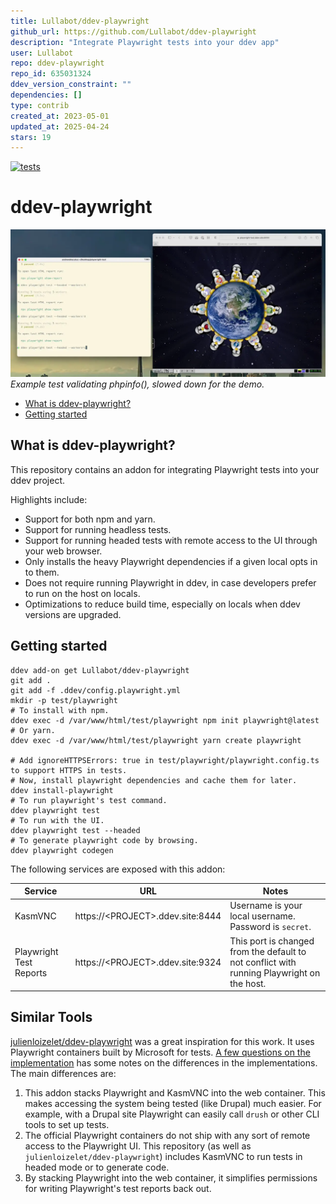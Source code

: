 ```yaml
---
title: Lullabot/ddev-playwright
github_url: https://github.com/Lullabot/ddev-playwright
description: "Integrate Playwright tests into your ddev app"
user: Lullabot
repo: ddev-playwright
repo_id: 635031324
ddev_version_constraint: ""
dependencies: []
type: contrib
created_at: 2023-05-01
updated_at: 2025-04-24
stars: 19
---
```


[![tests](https://github.com/deviantintegral/ddev-playwright/actions/workflows/tests.yml/badge.svg)](https://github.com/deviantintegral/ddev-playwright/actions/workflows/tests.yml)

# ddev-playwright <!-- omit in toc -->

![example in action](https://raw.githubusercontent.com/Lullabot/ddev-playwright/main/images/demo.webp)
_Example test validating phpinfo(), slowed down for the demo._

* [What is ddev-playwright?](#what-is-ddev-playwright)
* [Getting started](#getting-started)

## What is ddev-playwright?

This repository contains an addon for integrating Playwright tests into your ddev project.

Highlights include:

* Support for both npm and yarn.
* Support for running headless tests.
* Support for running headed tests with remote access to the UI through your web browser.
* Only installs the heavy Playwright dependencies if a given local opts in to them.
* Does not require running Playwright in ddev, in case developers prefer to run on the host on locals.
* Optimizations to reduce build time, especially on locals when ddev versions are upgraded.

## Getting started

```console
ddev add-on get Lullabot/ddev-playwright
git add .
git add -f .ddev/config.playwright.yml
mkdir -p test/playwright
# To install with npm.
ddev exec -d /var/www/html/test/playwright npm init playwright@latest
# Or yarn.
ddev exec -d /var/www/html/test/playwright yarn create playwright

# Add ignoreHTTPSErrors: true in test/playwright/playwright.config.ts to support HTTPS in tests.
# Now, install playwright dependencies and cache them for later.
ddev install-playwright
# To run playwright's test command.
ddev playwright test
# To run with the UI.
ddev playwright test --headed
# To generate playwright code by browsing.
ddev playwright codegen
```

The following services are exposed with this addon:

| Service                 | URL                               | Notes                                                                                      |
|-------------------------|-----------------------------------|--------------------------------------------------------------------------------------------|
| KasmVNC                 | https://\<PROJECT>.ddev.site:8444 | Username is your local username. Password is `secret`.                                     |
| Playwright Test Reports | https://\<PROJECT>.ddev.site:9324 | This port is changed from the default to not conflict with running Playwright on the host. |

## Similar Tools

[julienloizelet/ddev-playwright](https://github.com/julienloizelet/ddev-playwright) was a great inspiration for this work. It uses Playwright containers built by Microsoft for tests. [A few questions on the implementation](https://github.com/julienloizelet/ddev-playwright/issues/3) has some notes on the differences in the implementations. The main differences are:

1. This addon stacks Playwright and KasmVNC into the web container. This makes accessing the system being tested (like Drupal) much easier. For example, with a Drupal site Playwright can easily call `drush` or other CLI tools to set up tests.
2. The official Playwright containers do not ship with any sort of remote access to the Playwright UI. This repository (as well as `julienloizelet/ddev-playwright`) includes KasmVNC to run tests in headed mode or to generate code.
3. By stacking Playwright into the web container, it simplifies permissions for writing Playwright's test reports back out.
